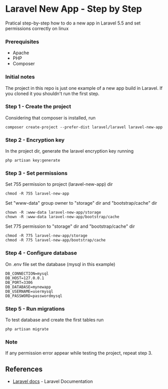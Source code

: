 # Laravel New App - Step by Step
Pratical step-by-step how to do a new app in Laravel 5.5 and set permissions correctly on linux

### Prerequisites
* Apache
* PHP
* Composer

### Initial notes
The project in this repo is just one example of a new app build in Laravel.
If you cloned it you shouldn't run the first step.

### Step 1 - Create the project
Considering that composer is installed, run
```
composer create-project --prefer-dist laravel/laravel laravel-new-app
```

### Step 2 - Encryption key
In the project dir, generate the laravel encryption key running
```
php artisan key:generate
```

### Step 3 - Set permissions
Set 755 permission to project (laravel-new-app) dir
```
chmod -R 755 laravel-new-app
```

Set "www-data" group owner to "storage" dir and "bootstrap/cache" dir
```
chown -R :www-data laravel-new-app/storage
chown -R :www-data laravel-new-app/bootstrap/cache
```

Set 775 permission to "storage" dir and "bootstrap/cache" dir
```
chmod -R 775 laravel-new-app/storage
chmod -R 775 laravel-new-app/bootstrap/cache
```

### Step 4 - Configure database
On .env file set the database (mysql in this example)
```
DB_CONNECTION=mysql
DB_HOST=127.0.0.1
DB_PORT=3306
DB_DATABASE=mynewapp
DB_USERNAME=usermysql
DB_PASSWORD=passwordmysql
```

### Step 5 - Run migrations
To test database and create the first tables run
```
php artisan migrate
```

### Note
If any permission error appear while testing the project, repeat step 3.

## References
* [Laravel docs](https://laravel.com/docs/5.5) - Laravel Documentation
